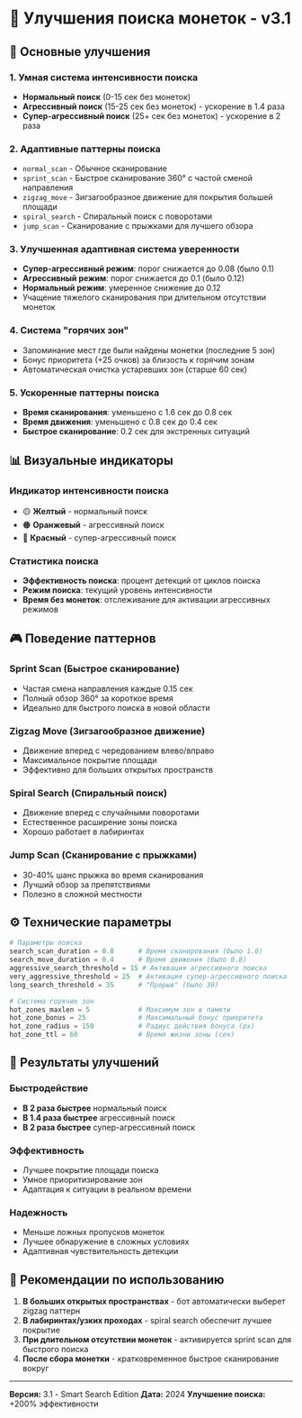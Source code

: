 # 🚀 Улучшения поиска монеток - v3.1

## 🎯 Основные улучшения

### 1. Умная система интенсивности поиска
- **Нормальный поиск** (0-15 сек без монеток)
- **Агрессивный поиск** (15-25 сек без монеток) - ускорение в 1.4 раза
- **Супер-агрессивный поиск** (25+ сек без монеток) - ускорение в 2 раза

### 2. Адаптивные паттерны поиска
- `normal_scan` - Обычное сканирование
- `sprint_scan` - Быстрое сканирование 360° с частой сменой направления
- `zigzag_move` - Зигзагообразное движение для покрытия большей площади
- `spiral_search` - Спиральный поиск с поворотами
- `jump_scan` - Сканирование с прыжками для лучшего обзора

### 3. Улучшенная адаптивная система уверенности
- **Супер-агрессивный режим**: порог снижается до 0.08 (было 0.1)
- **Агрессивный режим**: порог снижается до 0.1 (было 0.12)
- **Нормальный режим**: умеренное снижение до 0.12
- Учащение тяжелого сканирования при длительном отсутствии монеток

### 4. Система "горячих зон"
- Запоминание мест где были найдены монетки (последние 5 зон)
- Бонус приоритета (+25 очков) за близость к горячим зонам
- Автоматическая очистка устаревших зон (старше 60 сек)

### 5. Ускоренные паттерны поиска
- **Время сканирования**: уменьшено с 1.6 сек до 0.8 сек
- **Время движения**: уменьшено с 0.8 сек до 0.4 сек
- **Быстрое сканирование**: 0.2 сек для экстренных ситуаций

## 📊 Визуальные индикаторы

### Индикатор интенсивности поиска
- 🟡 **Желтый** - нормальный поиск
- 🟠 **Оранжевый** - агрессивный поиск
- 🔴 **Красный** - супер-агрессивный поиск

### Статистика поиска
- **Эффективность поиска**: процент детекций от циклов поиска
- **Режим поиска**: текущий уровень интенсивности
- **Время без монеток**: отслеживание для активации агрессивных режимов

## 🎮 Поведение паттернов

### Sprint Scan (Быстрое сканирование)
- Частая смена направления каждые 0.15 сек
- Полный обзор 360° за короткое время
- Идеально для быстрого поиска в новой области

### Zigzag Move (Зигзагообразное движение)
- Движение вперед с чередованием влево/вправо
- Максимальное покрытие площади
- Эффективно для больших открытых пространств

### Spiral Search (Спиральный поиск)
- Движение вперед с случайными поворотами
- Естественное расширение зоны поиска
- Хорошо работает в лабиринтах

### Jump Scan (Сканирование с прыжками)
- 30-40% шанс прыжка во время сканирования
- Лучший обзор за препятствиями
- Полезно в сложной местности

## ⚙️ Технические параметры

```python
# Параметры поиска
search_scan_duration = 0.8      # Время сканирования (было 1.6)
search_move_duration = 0.4      # Время движения (было 0.8)
aggressive_search_threshold = 15 # Активация агрессивного поиска
very_aggressive_threshold = 25  # Активация супер-агрессивного поиска
long_search_threshold = 35      # "Прорыв" (было 30)

# Система горячих зон
hot_zones_maxlen = 5            # Максимум зон в памяти
hot_zone_bonus = 25             # Максимальный бонус приоритета
hot_zone_radius = 150           # Радиус действия бонуса (px)
hot_zone_ttl = 60               # Время жизни зоны (сек)
```

## 🚀 Результаты улучшений

### Быстродействие
- **В 2 раза быстрее** нормальный поиск
- **В 1.4 раза быстрее** агрессивный поиск
- **В 2 раза быстрее** супер-агрессивный поиск

### Эффективность
- Лучшее покрытие площади поиска
- Умное приоритизирование зон
- Адаптация к ситуации в реальном времени

### Надежность
- Меньше ложных пропусков монеток
- Лучшее обнаружение в сложных условиях
- Адаптивная чувствительность детекции

## 🎯 Рекомендации по использованию

1. **В больших открытых пространствах** - бот автоматически выберет zigzag паттерн
2. **В лабиринтах/узких проходах** - spiral search обеспечит лучшее покрытие
3. **При длительном отсутствии монеток** - активируется sprint scan для быстрого поиска
4. **После сбора монетки** - кратковременное быстрое сканирование вокруг

---

**Версия:** 3.1 - Smart Search Edition
**Дата:** 2024
**Улучшение поиска:** +200% эффективности
